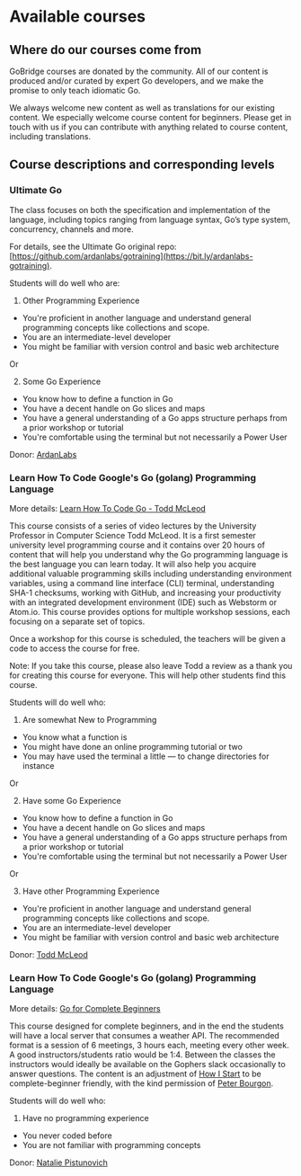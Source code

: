 # Available courses

## Where do our courses come from
GoBridge courses are donated by the community. All of our content is produced and/or curated by expert Go developers, and we make the promise to only teach idiomatic Go.

We always welcome new content as well as translations for our existing content. We especially welcome course content for beginners. Please get in touch with us if you can contribute with anything related to course content, including translations.

## Course descriptions and corresponding levels
### Ultimate Go
The class focuses on both the specification and implementation of the language, including topics ranging from language syntax, Go’s type system, concurrency, channels and more.

For details, see the Ultimate Go original repo: [https://github.com/ardanlabs/gotraining](https://bit.ly/ardanlabs-gotraining).

Students will do well who are:

1) Other Programming Experience
- You're proficient in another language and understand general programming concepts like collections and scope.
- You are an intermediate-level developer
- You might be familiar with version control and basic web architecture

Or

2) Some Go Experience
- You know how to define a function in Go
- You have a decent handle on Go slices and maps
- You have a general understanding of a Go apps structure perhaps from a prior workshop or tutorial
- You're comfortable using the terminal but not necessarily a Power User

Donor: [ArdanLabs](https://bit.ly/ardanlabs)

### Learn How To Code Google's Go (golang) Programming Language
More details: [Learn How To Code Go - Todd McLeod](https://bit.ly/2VauwuA)

This course consists of a series of video lectures by the University Professor in Computer Science Todd McLeod. It is a first semester university level programming course and it contains over 20 hours of content that will help you understand why the Go programming language is the best language you can learn today. It will also help you acquire additional valuable programming skills including understanding environment variables, using a command line interface (CLI) terminal, understanding SHA-1 checksums, working with GitHub, and increasing your productivity with an integrated development environment (IDE) such as Webstorm or Atom.io. This course provides options for multiple workshop sessions, each focusing on a separate set of topics.

Once a workshop for this course is scheduled, the teachers will be given a code to access the course for free.

Note: If you take this course, please also leave Todd a review as a thank you for creating this course for everyone. This will help other students find this course.

Students will do well who:

1) Are somewhat New to Programming
- You know what a function is
- You might have done an online programming tutorial or two
- You may have used the terminal a little — to change directories for instance

Or

2) Have some Go Experience
- You know how to define a function in Go
- You have a decent handle on Go slices and maps
- You have a general understanding of a Go apps structure perhaps from a prior workshop or tutorial
- You're comfortable using the terminal but not necessarily a Power User

Or

3) Have other Programming Experience
- You're proficient in another language and understand general programming concepts like collections and scope.
- You are an intermediate-level developer
- You might be familiar with version control and basic web architecture

Donor: [Todd McLeod](https://bit.ly/Todd_McLeod_LHTCG)



### Learn How To Code Google's Go (golang) Programming Language
More details: [Go for Complete Beginners](https://github.com/Pisush/go_for_complete_beginners)


This course designed for complete beginners, and in the end the students will have a local server that consumes a weather API.
The recommended format is a session of 6 meetings, 3 hours each, meeting every other week. A good instructors/students ratio would be 1:4. Between the classes the instructors would ideally be available on the Gophers slack occasionally to answer questions. The content is an adjustment of [How I Start](https://howistart.org/posts/go/1) to be complete-beginner friendly, with the kind permission of [Peter Bourgon](https://peter.bourgon.org/). 


Students will do well who:

1) Have no programming experience
- You never coded before
- You are not familiar with programming concepts


Donor: [Natalie Pistunovich](https://twitter.com/nataliepis)
